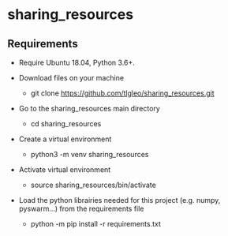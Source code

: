 # sharing_resources

## Requirements

* Require Ubuntu 18.04, Python 3.6+.

* Download files on your machine
  * git clone https://github.com/tlgleo/sharing_resources.git

* Go to the sharing_resources main directory
  * cd sharing_resources

* Create a virtual environment
  * python3 -m venv sharing_resources

* Activate virtual environment
  * source sharing_resources/bin/activate

* Load the python librairies needed for this project (e.g. numpy, pyswarm...) from the requirements file
  * python -m pip install -r requirements.txt
